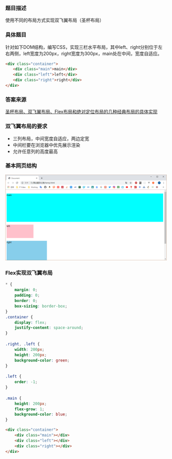 ### 题目描述
使用不同的布局方式实现双飞翼布局（圣杯布局）

### 具体题目
针对如下DOM结构，编写CSS，实现三栏水平布局，其中left、right分别位于左右两侧，left宽度为200px，right宽度为300px，main处在中间，宽度自适应。
```html
<div class="container"> 
　　<div class="main">main</div> 
　　<div class="left">left</div> 
　　<div class="right">right</div> 
</div>
```

### 答案来源
[圣杯布局、双飞翼布局、Flex布局和绝对定位布局的几种经典布局的具体实现](https://blog.csdn.net/qq_42316954/article/details/80895902)

### 双飞翼布局的要求
+ 三列布局，中间宽度自适应，两边定宽
+ 中间栏要在浏览器中优先展示渲染
+ 允许任意列的高度最高

### 基本网页结构
![双飞翼布局基本html结构](images/双飞翼布局基本html结构.png)

### Flex实现双飞翼布局
```css
* {
    margin: 0;
    padding: 0;
    border: 0;
    box-sizing: border-box;
}
.container {
    display: flex;
    justify-content: space-around;
}

.right, .left {
    width: 200px;
    height: 200px;
    background-color: green;
}

.left {
    order: -1;
}

.main {
    height: 200px;
    flex-grow: 1;
    background-color: blue;
}
```

```html
<div class="container">
    <div class="main"></div>
    <div class="left"></div>
    <div class="right"></div>
</div>
```